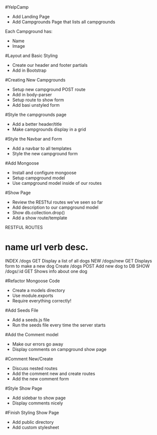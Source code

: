 #YelpCamp

*   Add Landing Page
*   Add Campgrounds Page that lists all campgrounds

Each Campground has:
*   Name
*   Image


#Layout and Basic Styling
*   Create our header and footer partials
*   Add in Bootstrap


#Creating New Campgrounds
*   Setup new campground POST route
*   Add in body-parser
*   Setup route to show form
*   Add basi unstyled form


#Style the campgrounds page
*   Add a better header/title
*   Make campgrounds display in a grid


#Style the Navbar and Form
*   Add a navbar to all templates
*   Style the new campground form


#Add Mongoose
*   Install and configure mongoose
*   Setup campground model
*   Use campground model inside of our routes


#Show Page
*   Review the RESTful routes we've seen so far
*   Add description to our campground model
*   Show db.collection.drop()
*   Add a show route/template

RESTFUL ROUTES

name    url             verb        desc.
==============================================
INDEX   /dogs           GET          Display a list of all dogs
NEW     /dogs/new       GET         Displays form to make a new dog
Create  /dogs           POST        Add new dog to DB
SHOW    /dogs/:id       GET         Shows info about one dog

#Refactor Mongoose Code
*   Create a models directory
*   Use module.exports
*   Require everything correctly!

#Add Seeds File
*   Add a seeds.js file
*   Run the seeds file every time the server starts

#Add the Comment model
*   Make our errors go away
*   Display comments on campground show page

#Comment New/Create
*   Discuss nested routes
*   Add the comment new and create routes
*   Add the new comment form

#Style Show Page
*   Add sidebar to show page
*   Display comments nicely

#Finish Styling Show Page
*   Add public directory
*   Add custom stylesheet
